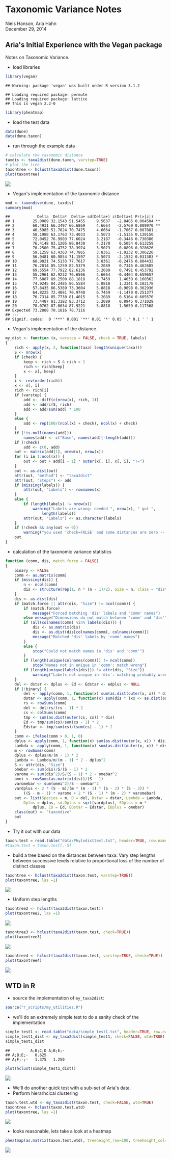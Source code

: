 # Taxonomic Variance Notes
Niels Hanson, Aria Hahn  
December 29, 2014  



## Aria's Initial Experience with the Vegan package

Notes on Taxonomic Variance.

* load libraries


```r
library(vegan)
```

```
## Warning: package 'vegan' was built under R version 3.1.2
```

```
## Loading required package: permute
## Loading required package: lattice
## This is vegan 2.2-0
```

```r
library(pheatmap)
```

* load the test data


```r
data(dune)
data(dune.taxon)
```

* run through the example data


```r
# calculate the taxonomic distance
taxdis <- taxa2dist(dune.taxon, varstep=TRUE)
# plot the tree
taxontree <- hclust(taxa2dist(dune.taxon))
plot(taxontree)
```

![](./taxonomic_variance_notes_files/figure-html/unnamed-chunk-4-1.png) 

* Vegan's implementation of the taxonomic distance


```r
mod <- taxondive(dune, taxdis)
summary(mod)
```

```
##            Delta  Delta*  Delta+ sd(Delta+) z(Delta+) Pr(>|z|)   
## 1        25.0089 32.1543 51.5455     9.5637   -2.8405 0.004504 **
## 2        60.4931 66.3497 66.6869     4.6664   -2.5769 0.009970 **
## 3        46.5985 51.7024 70.7475     4.6664   -1.7067 0.087881 . 
## 4        58.1988 63.1763 73.4033     3.5073   -1.5135 0.130150   
## 5        72.0452 76.9903 77.6024     3.2187   -0.3446 0.730386   
## 6        76.4148 83.1205 80.8430     4.2170    0.5054 0.613259   
## 7        70.2500 75.4752 78.3974     3.5073   -0.0896 0.928626   
## 8        59.1259 63.4363 74.7865     3.8361   -1.0232 0.306220   
## 9        56.9481 60.9854 71.1597     3.5073   -2.1532 0.031303 * 
## 10       68.9021 74.5133 77.7617     3.8361   -0.2476 0.804432   
## 11       76.2014 85.1259 82.5379     5.2089    0.7346 0.462605   
## 12       69.5554 77.7922 82.6136     5.2089    0.7491 0.453792   
## 13       55.2961 62.9232 76.6566     4.6664   -0.4404 0.659657   
## 14       77.6087 89.2500 88.1818     6.7459    1.4039 0.160362   
## 15       74.9245 84.2485 86.5584     5.8818    1.3341 0.182178   
## 16       57.8435 66.5389 73.3604     5.8818   -0.9098 0.362936   
## 17       64.8225 72.4081 70.9740     6.7459   -1.1470 0.251377   
## 18       76.7314 85.7730 81.4015     5.2089    0.5164 0.605570   
## 19       73.4487 81.3182 83.3712     5.2089    0.8945 0.371029   
## 20       78.0762 87.0634 87.9221     5.8818    1.5659 0.117368   
## Expected 73.2888 70.1816 78.7116                                 
## ---
## Signif. codes:  0 '***' 0.001 '**' 0.01 '*' 0.05 '.' 0.1 ' ' 1
```

* Vegan's implementation of the distance.


```r
my_dist <- function (x, varstep = FALSE, check = TRUE, labels) 
{
    rich <- apply(x, 2, function(taxa) length(unique(taxa)))
    S <- nrow(x)
    if (check) {
        keep <- rich < S & rich > 1
        rich <- rich[keep]
        x <- x[, keep]
    }
    i <- rev(order(rich))
    x <- x[, i]
    rich <- rich[i]
    if (varstep) {
        add <- -diff(c(nrow(x), rich, 1))
        add <- add/c(S, rich)
        add <- add/sum(add) * 100
    }
    else {
        add <- rep(100/(ncol(x) + check), ncol(x) + check)
    }
    if (!is.null(names(add))) 
        names(add) <- c("Base", names(add)[-length(add)])
    if (!check) 
        add <- c(0, add)
    out <- matrix(add[1], nrow(x), nrow(x))
    for (i in 1:ncol(x)) {
        out <- out + add[i + 1] * outer(x[, i], x[, i], "!=")
    }
    out <- as.dist(out)
    attr(out, "method") <- "taxa2dist"
    attr(out, "steps") <- add
    if (missing(labels)) {
        attr(out, "Labels") <- rownames(x)
    }
    else {
        if (length(labels) != nrow(x)) 
            warning("Labels are wrong: needed ", nrow(x), " got ", 
                length(labels))
        attr(out, "Labels") <- as.character(labels)
    }
    if (!check && any(out <= 0)) 
        warning("you used 'check=FALSE' and some distances are zero -- was this intended?")
    out
}
```

* calculation of the taxonomic variance statistics


```r
function (comm, dis, match.force = FALSE) 
{
    binary <- FALSE
    comm <- as.matrix(comm)
    if (missing(dis)) {
        n <- ncol(comm)
        dis <- structure(rep(1, n * (n - 1)/2), Size = n, class = "dist")
    }
    dis <- as.dist(dis)
    if (match.force || attr(dis, "Size") != ncol(comm)) {
        if (match.force) 
            message("Forced matching 'dis' labels and 'comm' names")
        else message("Dimensions do not match between 'comm' and 'dis'")
        if (all(colnames(comm) %in% labels(dis))) {
            dis <- as.matrix(dis)
            dis <- as.dist(dis[colnames(comm), colnames(comm)])
            message("Matched 'dis' labels by 'comm' names")
        }
        else {
            stop("Could not match names in 'dis' and 'comm'")
        }
        if (length(unique(colnames(comm))) != ncol(comm)) 
            stop("Names not in unique in 'comm': match wrong")
        if (length(unique(labels(dis))) != attr(dis, "Size")) 
            warning("Labels not unique in 'dis': matching probably wrong")
    }
    del <- dstar <- dplus <- Ed <- Edstar <- edplus <- NULL
    if (!binary) {
        del <- apply(comm, 1, function(x) sum(as.dist(outer(x, x)) * dis))
        dstar <- apply(comm, 1, function(x) sum(dis * (xx <- as.dist(outer(x, x))))/sum(xx))
        rs <- rowSums(comm)
        del <- del/rs/(rs - 1) * 2
        cs <- colSums(comm)
        tmp <- sum(as.dist(outer(cs, cs)) * dis)
        Ed <- tmp/sum(cs)/sum(cs - 1) * 2
        Edstar <- tmp/sum(cs)/(sum(cs) - 1) * 2
    }
    comm <- ifelse(comm > 0, 1, 0)
    dplus <- apply(comm, 1, function(x) sum(as.dist(outer(x, x)) * dis))
    Lambda <- apply(comm, 1, function(x) sum(as.dist(outer(x, x)) * dis^2))
    m <- rowSums(comm)
    dplus <- dplus/m/(m - 1) * 2
    Lambda <- Lambda/m/(m - 1) * 2 - dplus^2
    S <- attr(dis, "Size")
    omebar <- sum(dis)/S/(S - 1) * 2
    varome <- sum(dis^2)/S/(S - 1) * 2 - omebar^2
    omei <- rowSums(as.matrix(dis))/(S - 1)
    varomebar <- sum(omei^2)/S - omebar^2
    vardplus <- 2 * (S - m)/(m * (m - 1) * (S - 2) * (S - 3)) * 
        ((S - m - 1) * varome + 2 * (S - 1) * (m - 2) * varomebar)
    out <- list(Species = m, D = del, Dstar = dstar, Lambda = Lambda, 
        Dplus = dplus, sd.Dplus = sqrt(vardplus), SDplus = m * 
            dplus, ED = Ed, EDstar = Edstar, EDplus = omebar)
    class(out) <- "taxondive"
    out
}
```

* Try it out with our data


```r
taxon.test = read.table("data/Phylodisttest.txt", header=TRUE, row.names="row.names", sep ="\t")
#taxon.test = taxon.test[,-5]
```

* build a tree based on the distances between taxa: Vary step lengths between successive levels relative to proportional loss of the number of distinct classes


```r
taxontree <- hclust(taxa2dist(taxon.test, varstep=TRUE))
plot(taxontree, las =1)
```

![](./taxonomic_variance_notes_files/figure-html/unnamed-chunk-9-1.png) 

* Uniform step lengths


```r
taxontree2 <- hclust(taxa2dist(taxon.test))
plot(taxontree2, las =1)
```

![](./taxonomic_variance_notes_files/figure-html/unnamed-chunk-10-1.png) 


```r
taxontree3 <- hclust(taxa2dist(taxon.test, check=TRUE))
plot(taxontree3)
```

![](./taxonomic_variance_notes_files/figure-html/unnamed-chunk-11-1.png) 


```r
taxontree4 <- hclust(taxa2dist(taxon.test, varstep=TRUE, check=TRUE))
plot(taxontree4)
```

![](./taxonomic_variance_notes_files/figure-html/unnamed-chunk-12-1.png) 

## WTD in R

* source the implementation of `my_taxa2dist`:


```r
source("r_scripts/my_utilities.R")
```

* we'll do an extremely simple test to do a sanity check of the implementation


```r
simple_test1 <- read.table("data/simple_test1.txt", header=TRUE, row.names="row.names", sep ="\t")
simple_test1_dist <- my_taxa2dist(simple_test1, check=FALSE, wtd=TRUE)
simple_test1_dist
```

```
##         A;B;C;D A;B;E;-
## A;B;E;-   0.625        
## A;F;-;-   1.375   1.250
```


```r
plot(hclust(simple_test1_dist))
```

![](./taxonomic_variance_notes_files/figure-html/unnamed-chunk-15-1.png) 

* We'll do another quick test with a sub-set of Aria's data.
* Perform hierarhcical clustering


```r
taxon.test.wtd <- my_taxa2dist(taxon.test, check=FALSE, wtd=TRUE)
taxontree <- hclust(taxon.test.wtd)
plot(taxontree, las =1)
```

![](./taxonomic_variance_notes_files/figure-html/unnamed-chunk-16-1.png) 

* looks reasonable, lets take a look at a heatmap


```r
pheatmap(as.matrix(taxon.test.wtd), treeheight_row=100, treeheight_col=100)
```

![](./taxonomic_variance_notes_files/figure-html/unnamed-chunk-17-1.png) 


